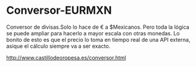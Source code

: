 # Conversor-EURMXN
Conversor de divisas.Solo lo hace de € a $Mexicanos. Pero toda la lógica se puede ampliar para hacerlo a mayor escala con otras monedas.  Lo bonito de esto es que el precio lo toma en tiempo real de una API externa, asique el cálculo siempre va a ser exacto.

http://www.castillodeoropesa.es/conversor.html
